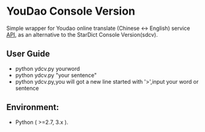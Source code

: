 # YouDao Console Version
Simple wrapper for Youdao online translate (Chinese <-> English) service [API](http://fanyi.youdao.com/openapi?path=data-mode), as an alternative to the StarDict Console Version(sdcv).

## User Guide
 * python ydcv.py yourword
 * python ydcv.py "your sentence"
 * python ydcv.py,you will got a new line started with '>',input your word or sentence

## Environment:
 * Python ( >=2.7, 3.x ).
